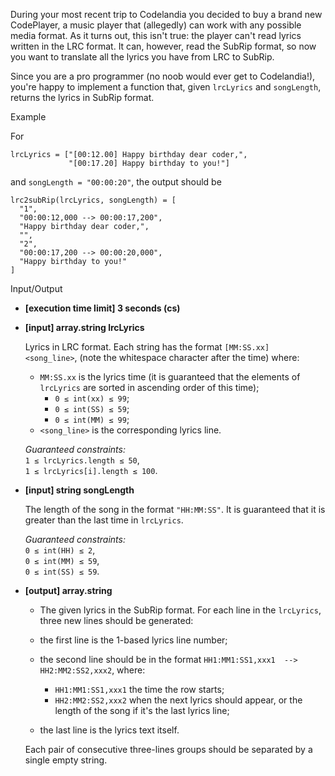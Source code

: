 
During your most recent trip to Codelandia you decided to buy a brand new CodePlayer, a music player that (allegedly) can work with any possible media format. As it turns out, this isn't true: the player can't read lyrics written in the LRC format. It can, however, read the SubRip format, so now you want to translate all the lyrics you have from LRC to SubRip.

Since you are a pro programmer (no noob would ever get to Codelandia!), you're happy to implement a function that, given  `lrcLyrics`  and  `songLength`, returns the lyrics in SubRip format.

Example

For

```
lrcLyrics = ["[00:12.00] Happy birthday dear coder,",
             "[00:17.20] Happy birthday to you!"]

```

and  `songLength = "00:00:20"`, the output should be

```
lrc2subRip(lrcLyrics, songLength) = [
  "1",
  "00:00:12,000 --> 00:00:17,200",
  "Happy birthday dear coder,",
  "",
  "2",
  "00:00:17,200 --> 00:00:20,000",
  "Happy birthday to you!"
]

```

Input/Output

-   **[execution time limit] 3 seconds (cs)**
    
-   **[input] array.string lrcLyrics**
    
    Lyrics in LRC format. Each string has the format  `[MM:SS.xx] <song_line>`, (note the whitespace character after the time) where:
    
    -   `MM:SS.xx`  is the lyrics time (it is guaranteed that the elements of  `lrcLyrics`  are sorted in ascending order of this time);
        -   `0 ≤ int(xx) ≤ 99`;
        -   `0 ≤ int(SS) ≤ 59`;
        -   `0 ≤ int(MM) ≤ 99`;
    -   `<song_line>`  is the corresponding lyrics line.
    
    _Guaranteed constraints:_  
    `1 ≤ lrcLyrics.length ≤ 50`,  
    `1 ≤ lrcLyrics[i].length ≤ 100`.
    
-   **[input] string songLength**
    
    The length of the song in the format  `"HH:MM:SS"`. It is guaranteed that it is greater than the last time in  `lrcLyrics`.
    
    _Guaranteed constraints:_  
    `0 ≤ int(HH) ≤ 2`,  
    `0 ≤ int(MM) ≤ 59`,  
    `0 ≤ int(SS) ≤ 59`.
    
-   **[output] array.string**
    
    -   The given lyrics in the SubRip format. For each line in the  `lrcLyrics`, three new lines should be generated:
    
    -   the first line is the 1-based lyrics line number;
    -   the second line should be in the format  `HH1:MM1:SS1,xxx1  --> HH2:MM2:SS2,xxx2`, where:
        -   `HH1:MM1:SS1,xxx1`  the time the row starts;
        -   `HH2:MM2:SS2,xxx2`  when the next lyrics should appear, or the length of the song if it's the last lyrics line;
    -   the last line is the lyrics text itself.
    
    Each pair of consecutive three-lines groups should be separated by a single empty string.